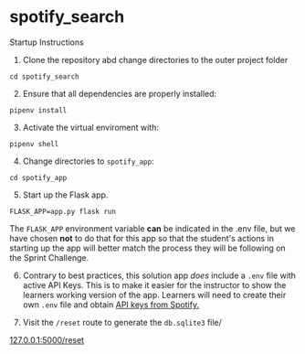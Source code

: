 # spotify_search

Startup Instructions

1) Clone the repository abd change directories to the outer project folder 

`cd spotify_search`

2) Ensure that all dependencies are properly installed:

 `pipenv install`
 
3) Activate the virtual enviroment with:

`pipenv shell`

4) Change directories to `spotify_app`:

 `cd spotify_app`

5) Start up the Flask app.

`FLASK_APP=app.py flask run`

The `FLASK_APP` environment variable **can** be indicated in the .env file, but we have chosen **not** to do that for this app so that the student's actions in starting up the app will better match the process they will be following on the Sprint Challenge.

6) Contrary to best practices, this solution app *does* include a `.env` file with active API Keys. This is to make it easier for the instructor to show the learners working version of the app. Learners will need to create their own `.env` file and obtain [API keys from Spotify.](https://developer.spotify.com/dashboard/login)  

7) Visit the `/reset` route to generate the `db.sqlite3` file/

[127.0.0.1:5000/reset](http://127.0.0.1:5000/reset)


